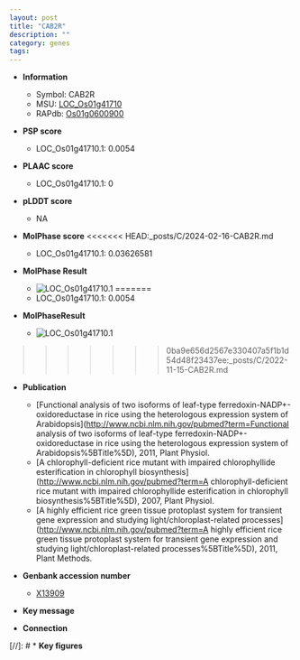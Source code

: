 ```yaml
---
layout: post
title: "CAB2R"
description: ""
category: genes
tags: 
---
```


* **Information**  
    + Symbol: CAB2R  
    + MSU: [LOC_Os01g41710](http://rice.plantbiology.msu.edu/cgi-bin/ORF_infopage.cgi?orf=LOC_Os01g41710)  
    + RAPdb: [Os01g0600900](http://rapdb.dna.affrc.go.jp/viewer/gbrowse_details/irgsp1?name=Os01g0600900)  

* **PSP score**  
    + LOC_Os01g41710.1: 0.0054 

* **PLAAC score**  
    + LOC_Os01g41710.1: 0 

* **pLDDT score**
    + NA


* **MolPhase score**
<<<<<<< HEAD:_posts/C/2024-02-16-CAB2R.md
    + LOC_Os01g41710.1: 0.03626581

* **MolPhase Result**
    + ![LOC_Os01g41710.1](https://304243504.github.io/Pictures/LOC_Os01g/LOC_Os01g41710.1.png)
=======
    + LOC_Os01g41710.1: 0.0054

* **MolPhaseResult**
    + ![LOC_Os01g41710.1](https://ricepsp.github.io/pictures/LOC_Os01g/LOC_Os01g41710.1.png)
>>>>>>> 0ba9e656d2567e330407a5f1b1d54d48f23437ee:_posts/C/2022-11-15-CAB2R.md

* **Publication**  
    + [Functional analysis of two isoforms of leaf-type ferredoxin-NADP+-oxidoreductase in rice using the heterologous expression system of Arabidopsis](http://www.ncbi.nlm.nih.gov/pubmed?term=Functional analysis of two isoforms of leaf-type ferredoxin-NADP+-oxidoreductase in rice using the heterologous expression system of Arabidopsis%5BTitle%5D), 2011, Plant Physiol.
    + [A chlorophyll-deficient rice mutant with impaired chlorophyllide esterification in chlorophyll biosynthesis](http://www.ncbi.nlm.nih.gov/pubmed?term=A chlorophyll-deficient rice mutant with impaired chlorophyllide esterification in chlorophyll biosynthesis%5BTitle%5D), 2007, Plant Physiol.
    + [A highly efficient rice green tissue protoplast system for transient gene expression and studying light/chloroplast-related processes](http://www.ncbi.nlm.nih.gov/pubmed?term=A highly efficient rice green tissue protoplast system for transient gene expression and studying light/chloroplast-related processes%5BTitle%5D), 2011, Plant Methods.

* **Genbank accession number**  
    + [X13909](http://www.ncbi.nlm.nih.gov/nuccore/X13909)

* **Key message**  

* **Connection**  

[//]: # * **Key figures**  


